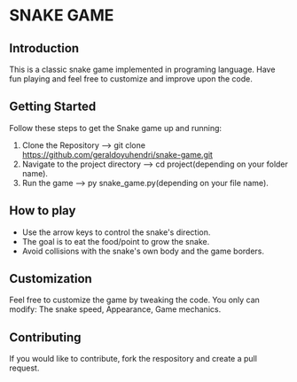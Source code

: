 # SNAKE GAME

## Introduction
This is a classic snake game implemented in programing language. Have fun playing and feel free to customize and improve upon the code.

## Getting Started
Follow these steps to get the Snake game up and running:
1. Clone the Repository --> git clone https://github.com/geraldoyuhendri/snake-game.git
2. Navigate to the project directory --> cd project(depending on your folder name).
3. Run the game --> py snake_game.py(depending on your file name).

## How to play
- Use the arrow keys to control the snake's direction.
- The goal is to eat the food/point to grow the snake.
- Avoid collisions with the snake's own body and the game borders.

## Customization
Feel free to customize the game by tweaking the code. You only can modify: The snake speed, Appearance, Game mechanics.

## Contributing
If you would like to contribute, fork the respository and create a pull request.